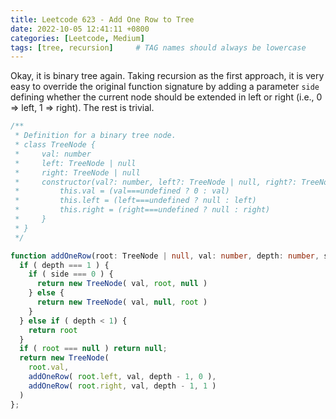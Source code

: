 ```yaml
---
title: Leetcode 623 - Add One Row to Tree
date: 2022-10-05 12:41:11 +0800
categories: [Leetcode, Medium]
tags: [tree, recursion]     # TAG names should always be lowercase
---
```


Okay, it is binary tree again. Taking recursion as the first approach, it is very easy to override the original function signature by adding a parameter `side` defining whether the current node should be extended in left or right (i.e., 0 => left, 1 => right). The rest is trivial.

```typescript
/**
 * Definition for a binary tree node.
 * class TreeNode {
 *     val: number
 *     left: TreeNode | null
 *     right: TreeNode | null
 *     constructor(val?: number, left?: TreeNode | null, right?: TreeNode | null) {
 *         this.val = (val===undefined ? 0 : val)
 *         this.left = (left===undefined ? null : left)
 *         this.right = (right===undefined ? null : right)
 *     }
 * }
 */

function addOneRow(root: TreeNode | null, val: number, depth: number, side: number = 0): TreeNode | null {
  if ( depth === 1 ) {
    if ( side === 0 ) {
      return new TreeNode( val, root, null )
    } else {
      return new TreeNode( val, null, root )
    }
  } else if ( depth < 1) {
    return root
  }
  if ( root === null ) return null;
  return new TreeNode(
    root.val,
    addOneRow( root.left, val, depth - 1, 0 ),
    addOneRow( root.right, val, depth - 1, 1 )
  )
};
```

